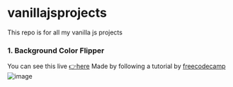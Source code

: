 # vanillajsprojects
This repo is for all my vanilla js projects

### 1. Background Color Flipper
You can see this live [👉here](https://backgroundflipper.netlify.app/)
Made by following a tutorial by [freecodecamp](freecodecamp.org)
![image](https://user-images.githubusercontent.com/89836460/148655334-f03ccbeb-cd39-4312-a175-e0e5b8d66349.png)

